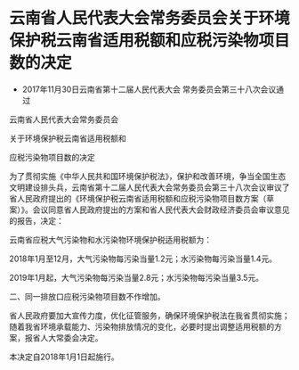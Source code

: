 # 云南省人民代表大会常务委员会关于环境保护税云南省适用税额和应税污染物项目数的决定

- 2017年11月30日云南省第十二届人民代表大会
  常务委员会第三十八次会议通过

<!-- INFO END -->

云南省人民代表大会常务委员会

关于环境保护税云南省适用税额和

应税污染物项目数的决定

为了贯彻实施《中华人民共和国环境保护税法》，保护和改善环境，争当全国生态文明建设排头兵，云南省第十二届人民代表大会常务委员会第三十八次会议审议了省人民政府提出的《环境保护税云南省适用税额和应税污染物项目数方案（草案）》。会议同意省人民政府提出的方案和省人民代表大会财政经济委员会审议意见的报告，决定：

云南省应税大气污染物和水污染物环境保护税适用税额为：

2018年1月至12月，大气污染物每污染当量1.2元；水污染物每污染当量1.4元。

2019年1月起，大气污染物每污染当量2.8元；水污染物每污染当量3.5元。

二、同一排放口应税污染物项目数不作增加。

省人民政府要加大宣传力度，优化征管服务，确保环境保护税法在我省贯彻实施；随着我省环境承载能力、污染物排放情况的变化，必要时提出调整适用税额的方案，报省人大常委会决定。

本决定自2018年1月1日起施行。
